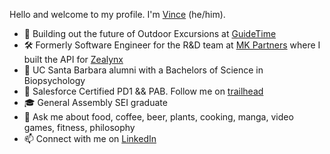 Hello and welcome to my profile. I'm [Vince](http://vinceabuyuan.com) (he/him).

- 🌱 Building out the future of Outdoor Excursions at [GuideTime](https://www.guidetimebooking.com/s/)
- 🛠 Formerly Software Engineer for the R&D team at [MK Partners](https://www.mkpartners.com) where I built the API for [Zealynx](https://www.zealynx.com) 
- 🏫 UC Santa Barbara alumni with a Bachelors of Science in Biopsychology
- 🏅 Salesforce Certified PD1 && PAB. Follow me on [trailhead](https://trailblazer.me/id/vabuyuan)
- 🎓 General Assembly SEI graduate
- 💬 Ask me about food, coffee, beer, plants, cooking, manga, video games, fitness, philosophy
- 📫 Connect with me on [LinkedIn](https://www.linkedin.com/in/vinceabuyuan/)


<!--
- 👨 Father of two (cats)
- 🔭 I’m currently working on Project Euler
- 🌱 I’m currently learning Jest Testing
**booyouon/booyouon** is a ✨ _special_ ✨ repository because its `README.md` (this file) appears on your GitHub profile.

Here are some ideas to get you started:

- 👯 I’m looking to collaborate on ...
- 🤔 I’m looking for help with ...
- 💬 Ask me about ...
- 📫 How to reach me: ...
- ⚡ Fun fact: ...
-->

